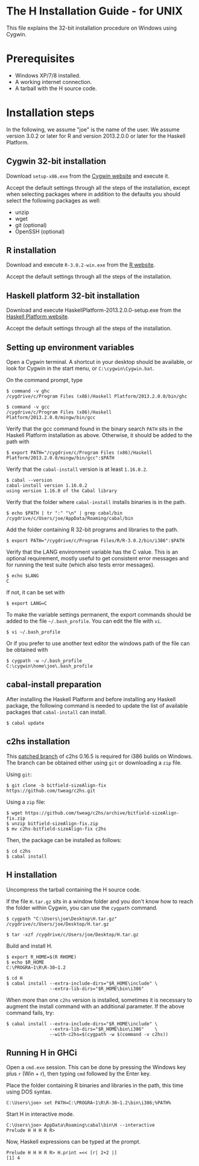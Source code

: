 The H Installation Guide - for UNIX
===================================

This file explains the 32-bit installation procedure on Windows using Cygwin.

Prerequisites
=============

* Windows XP/7/8 installed.
* A working internet connection.
* A tarball with the H source code.

Installation steps
==================

In the following, we assume "joe" is the name of the user. We assume
version 3.0.2 or later for R and version 2013.2.0.0 or later for the
Haskell Platform.

Cygwin 32-bit installation
--------------------------

Download `setup-x86.exe` from the [Cygwin
website](http://cygwin.com/install.html) and execute it.

Accept the default settings through all the steps of the installation,
except when selecting packages where in addition to the defaults you
should select the following packages as well:

* unzip
* wget
* git (optional)
* OpenSSH (optional)

R installation
--------------

Download and execute `R-3.0.2-win.exe` from the 
[R website](http://cran.r-project.org/bin/windows/base/).

Accept the default settings through all the steps of the installation.

Haskell platform 32-bit installation
------------------------------------

Download and execute HaskellPlatform-2013.2.0.0-setup.exe from the
[Haskell Platform website](http://www.haskell.org/platform/windows.html).

Accept the default settings through all the steps of the installation.

Setting up environment variables
--------------------------------

Open a Cygwin terminal. A shortcut in your desktop should be
available, or look for Cygwin in the start menu, or
`C:\cygwin\Cygwin.bat`.

On the command prompt, type

    $ command -v ghc
    /cygdrive/c/Program Files (x86)/Haskell Platform/2013.2.0.0/bin/ghc

    $ command -v gcc
    /cygdrive/c/Program Files (x86)/Haskell Platform/2013.2.0.0/mingw/bin/gcc

Verify that the gcc command found in the binary search `PATH` sits in
the Haskell Platform installation as above. Otherwise, it should be
added to the path with

    $ export PATH="/cygdrive/c/Program Files (x86)/Haskell Platform/2013.2.0.0/mingw/bin/gcc":$PATH

Verify that the `cabal-install` version is at least `1.16.0.2`.

    $ cabal --version
    cabal-install version 1.16.0.2
    using version 1.16.0 of the Cabal library

Verify that the folder where `cabal-install` installs binaries is in
the path.

    $ echo $PATH | tr ":" "\n" | grep cabal/bin
    /cygdrive/c/Users/joe/AppData/Roaming/cabal/bin

Add the folder containing R 32-bit programs and libraries to the path.

    $ export PATH="/cygdrive/c/Program Files/R/R-3.0.2/bin/i386":$PATH

Verify that the LANG environment variable has the C value. This is an
optional requirement, mostly useful to get consistent error messages
and for running the test suite (which also tests error messages).

    $ echo $LANG
    C

If not, it can be set with

    $ export LANG=C
    
To make the variable settings permanent, the export commands should be
added to the file `~/.bash_profile`. You can edit the file with `vi`.

    $ vi ~/.bash_profile

Or if you prefer to use another text editor the windows path of
the file can be obtained with

    $ cygpath -w ~/.bash_profile
    C:\cygwin\home\joe\.bash_profile


cabal-install preparation
-------------------------

After installing the Haskell Platform and before installing any
Haskell package, the following command is needed to update the list of
available packages that `cabal-install` can install.

    $ cabal update

c2hs installation
-----------------

This [patched branch](https://github.com/tweag/c2hs/tree/bitfield-sizeAlign-fix)
of c2hs 0.16.5 is required for i386 builds on Windows. The branch can
be obtained either using `git` or downloading a `zip` file.

Using `git`:

    $ git clone -b bitfield-sizeAlign-fix https://github.com/tweag/c2hs.git

Using a `zip` file:

    $ wget https://github.com/tweag/c2hs/archive/bitfield-sizeAlign-fix.zip
    $ unzip bitfield-sizeAlign-fix.zip
    $ mv c2hs-bitfield-sizeAlign-fix c2hs

Then, the package can be installed as follows:

    $ cd c2hs
    $ cabal install

H installation
--------------

Uncompress the tarball containing the H source code.

If the file `H.tar.gz` sits in a window folder and you don't know how
to reach the folder within Cygwin, you can use the `cygpath` command.

    $ cygpath "C:\Users\joe\Desktop\H.tar.gz"
    /cygdrive/c/Users/joe/Desktop/H.tar.gz

    $ tar -xzf /cygdrive/c/Users/joe/Desktop/H.tar.gz

Build and install H.

    $ export R_HOME=$(R RHOME)
    $ echo $R_HOME
    C:\PROGRA~1\R\R-30~1.2

    $ cd H
    $ cabal install --extra-include-dirs="$R_HOME\include" \
                    --extra-lib-dirs="$R_HOME\bin\i386"

When more than one `c2hs` version is installed, sometimes it is
necessary to augment the install command with an additional parameter.
If the above command fails, try:

    $ cabal install --extra-include-dirs="$R_HOME\include" \
                    --extra-lib-dirs="$R_HOME\bin\i386"    \
                    --with-c2hs=$(cygpath -w $(command -v c2hs))

Running H in GHCi
-----------------

Open a `cmd.exe` session. This can be done by pressing the Windows key
plus `r` (Win + r), then typing `cmd` followed by the Enter key.

Place the folder containing R binaries and libraries in the path, this
time using DOS syntax.

    C:\Users\joe> set PATH=C:\PROGRA~1\R\R-30~1.2\bin\i386;%PATH%

Start H in interactive mode.

    C:\Users\joe> AppData\Roaming\cabal\bin\H --interactive
    Prelude H H H R R>

Now, Haskell expressions can be typed at the prompt.

    Prelude H H H R R> H.print =<< [r| 2+2 |]
    [1] 4
